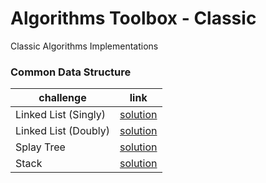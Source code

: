 # Algorithms Toolbox - Classic 
  
Classic Algorithms Implementations


### Common Data Structure

| challenge | link | 
|---|---|
| Linked List (Singly) |  [solution](singly-linked-list) |
| Linked List (Doubly) |  [solution](doubly-linked-list) |
| Splay Tree |  [solution](splay-tree) |
| Stack |  [solution](stack) |